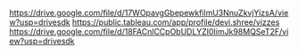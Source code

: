 https://drive.google.com/file/d/17WOpavgGbepewkfilmU3NnuZkvjYizsA/view?usp=drivesdk
https://public.tableau.com/app/profile/devi.shree/vizzes
https://drive.google.com/file/d/18FACnlCCpObUDLYZI0IimJk98MQSeT2F/view?usp=drivesdk
